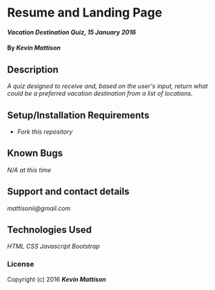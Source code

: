 # Resume and Landing Page

#### _Vacation Destination Quiz, 15 January 2016_

#### By _**Kevin Mattison**_

## Description

_A quiz designed to receive and, based on the user's input, return what could be a preferred vacation destination from a list of locations._

## Setup/Installation Requirements

* _Fork this repository_

## Known Bugs

_N/A at this time_

## Support and contact details

_mattisonii@gmail.com_

## Technologies Used

_HTML_
_CSS_
_Javascript_
_Bootstrap_

### License

Copyright (c) 2016 **_Kevin Mattison_**
